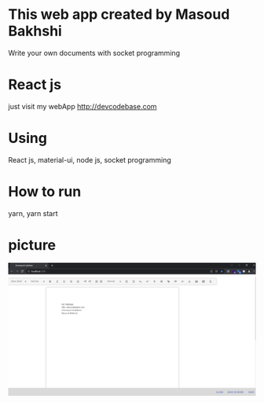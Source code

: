 # This web app created by Masoud Bakhshi

Write your own documents with socket programming

# React js

just visit my webApp http://devcodebase.com

# Using

React js, material-ui, node js, socket programming

# How to run

yarn, yarn start

# picture

![Documents-server](https://github.com/masoud-bakhshi/documents-server/blob/main/documents.png)
